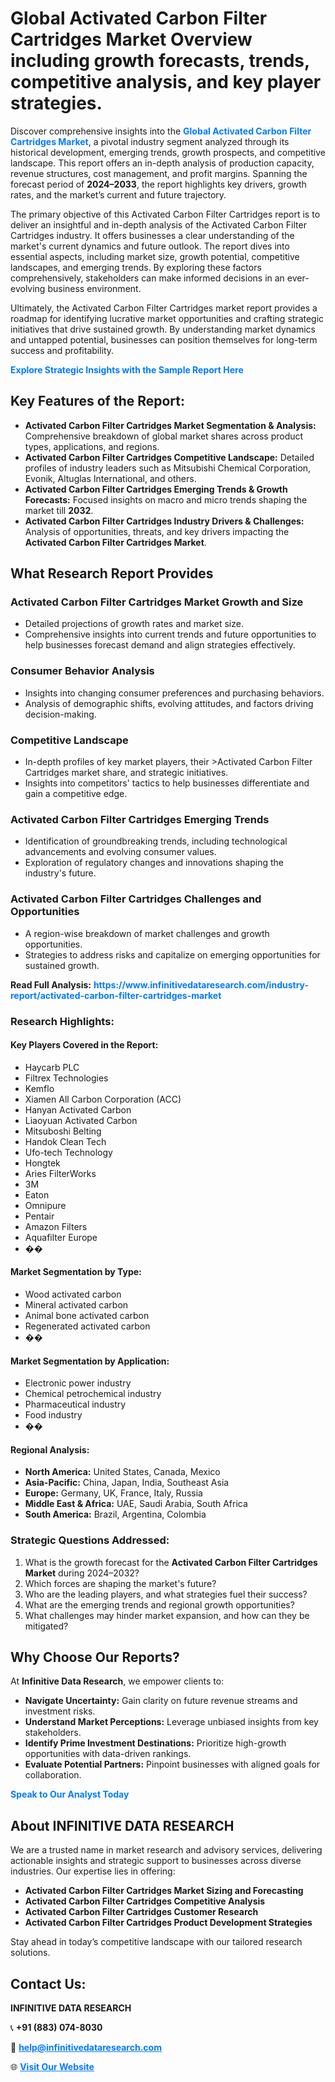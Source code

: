 <h1>Global Activated Carbon Filter Cartridges Market Overview including growth forecasts, trends, competitive analysis, and key player strategies.</h1>
<p>
Discover comprehensive insights into the 
<a href="https://www.infinitivedataresearch.com/industry-report/activated-carbon-filter-cartridges-market" rel="dofollow" style="color: #007BFF; text-decoration: none;"><strong>Global Activated Carbon Filter Cartridges Market</strong></a>, a pivotal industry segment analyzed through its historical development, emerging trends, growth prospects, and competitive landscape. This report offers an in-depth analysis of production capacity, revenue structures, cost management, and profit margins. Spanning the forecast period of <strong>2024–2033</strong>, the report highlights key drivers, growth rates, and the market’s current and future trajectory.
</p>
<p>
The primary objective of this Activated Carbon Filter Cartridges report is to deliver an insightful and in-depth analysis of the Activated Carbon Filter Cartridges industry. It offers businesses a clear understanding of the market's current dynamics and future outlook. The report dives into essential aspects, including market size, growth potential, competitive landscapes, and emerging trends. By exploring these factors comprehensively, stakeholders can make informed decisions in an ever-evolving business environment.
</p>
<p>
Ultimately, the Activated Carbon Filter Cartridges market report provides a roadmap for identifying lucrative market opportunities and crafting strategic initiatives that drive sustained growth. By understanding market dynamics and untapped potential, businesses can position themselves for long-term success and profitability.
</p>
<p>
<a href="https://www.infinitivedataresearch.com/request-sample/reportId=109511" style="color: #007BFF; text-decoration: none;"><strong>Explore Strategic Insights with the Sample Report Here</strong></a>
</p>

<h2>Key Features of the Report:</h2>
<ul>
<li><strong>Activated Carbon Filter Cartridges Market Segmentation & Analysis:</strong> Comprehensive breakdown of global market shares across product types, applications, and regions.</li>
<li><strong>Activated Carbon Filter Cartridges Competitive Landscape:</strong> Detailed profiles of industry leaders such as Mitsubishi Chemical Corporation, Evonik, Altuglas International, and others.</li>
<li><strong>Activated Carbon Filter Cartridges Emerging Trends & Growth Forecasts:</strong> Focused insights on macro and micro trends shaping the market till <strong>2032</strong>.</li>
<li><strong>Activated Carbon Filter Cartridges Industry Drivers & Challenges:</strong> Analysis of opportunities, threats, and key drivers impacting the <strong>Activated Carbon Filter Cartridges Market</strong>.</li>
</ul>

<h2>What Research Report Provides</h2>
<h3>Activated Carbon Filter Cartridges Market Growth and Size</h3>
<ul>
<li>Detailed projections of growth rates and market size.</li>
<li>Comprehensive insights into current trends and future opportunities to help businesses forecast demand and align strategies effectively.</li>
</ul>

<h3>Consumer Behavior Analysis</h3>
<ul>
<li>Insights into changing consumer preferences and purchasing behaviors.</li>
<li>Analysis of demographic shifts, evolving attitudes, and factors driving decision-making.</li>
</ul>

<h3>Competitive Landscape</h3>
<ul>
<li>In-depth profiles of key market players, their >Activated Carbon Filter Cartridges market share, and strategic initiatives.</li>
<li>Insights into competitors' tactics to help businesses differentiate and gain a competitive edge.</li>
</ul>

<h3>Activated Carbon Filter Cartridges Emerging Trends</h3>
<ul>
<li>Identification of groundbreaking trends, including technological advancements and evolving consumer values.</li>
<li>Exploration of regulatory changes and innovations shaping the industry's future.</li>
</ul>

<h3>Activated Carbon Filter Cartridges Challenges and Opportunities</h3>
<ul>
<li>A region-wise breakdown of market challenges and growth opportunities.</li>
<li>Strategies to address risks and capitalize on emerging opportunities for sustained growth.</li>
</ul>
<p><strong>Read Full Analysis:</strong> <a href="https://www.infinitivedataresearch.com/industry-report/activated-carbon-filter-cartridges-market" rel="dofollow" style="color: #007BFF; text-decoration: none;"><strong>https://www.infinitivedataresearch.com/industry-report/activated-carbon-filter-cartridges-market</strong></a></p>
<h3>Research Highlights:</h3>
<h4>Key Players Covered in the Report:</h4>
<ul><li>Haycarb PLC</li><li>Filtrex Technologies</li><li>Kemflo</li><li>Xiamen All Carbon Corporation (ACC)</li><li>Hanyan Activated Carbon</li><li>Liaoyuan Activated Carbon</li><li>Mitsuboshi Belting</li><li>Handok Clean Tech</li><li>Ufo-tech Technology</li><li>Hongtek</li><li>Aries FilterWorks</li><li>3M</li><li>Eaton</li><li>Omnipure</li><li>Pentair</li><li>Amazon Filters</li><li>Aquafilter Europe</li><li>��</li></ul>
<h4>Market Segmentation by Type:</h4>
<ul><li>Wood activated carbon</li><li>Mineral activated carbon</li><li>Animal bone activated carbon</li><li>Regenerated activated carbon</li><li>��</li></ul>
<h4>Market Segmentation by Application:</h4>
<ul><li>Electronic power industry</li><li>Chemical petrochemical industry</li><li>Pharmaceutical industry</li><li>Food industry</li><li>��</li></ul>

<h4>Regional Analysis:</h4>
<ul>
<li><strong>North America:</strong> United States, Canada, Mexico</li>
<li><strong>Asia-Pacific:</strong> China, Japan, India, Southeast Asia</li>
<li><strong>Europe:</strong> Germany, UK, France, Italy, Russia</li>
<li><strong>Middle East & Africa:</strong> UAE, Saudi Arabia, South Africa</li>
<li><strong>South America:</strong> Brazil, Argentina, Colombia</li>
</ul>

<h3>Strategic Questions Addressed:</h3>
<ol>
<li>What is the growth forecast for the <strong>Activated Carbon Filter Cartridges Market</strong> during 2024–2032?</li>
<li>Which forces are shaping the market's future?</li>
<li>Who are the leading players, and what strategies fuel their success?</li>
<li>What are the emerging trends and regional growth opportunities?</li>
<li>What challenges may hinder market expansion, and how can they be mitigated?</li>
</ol>

<h2>Why Choose Our Reports?</h2>
<p>At <strong>Infinitive Data Research</strong>, we empower clients to:</p>
<ul>
<li><strong>Navigate Uncertainty:</strong> Gain clarity on future revenue streams and investment risks.</li>
<li><strong>Understand Market Perceptions:</strong> Leverage unbiased insights from key stakeholders.</li>
<li><strong>Identify Prime Investment Destinations:</strong> Prioritize high-growth opportunities with data-driven rankings.</li>
<li><strong>Evaluate Potential Partners:</strong> Pinpoint businesses with aligned goals for collaboration.</li>
</ul>
<p><a href="https://www.infinitivedataresearch.com/industry-report/activated-carbon-filter-cartridges-market" rel="dofollow" style="color: #007BFF; text-decoration: none;"><strong>Speak to Our Analyst Today</strong></a></p>

<h2>About INFINITIVE DATA RESEARCH</h2>
<p>We are a trusted name in market research and advisory services, delivering actionable insights and strategic support to businesses across diverse industries. Our expertise lies in offering:</p>
<ul>
<li><strong>Activated Carbon Filter Cartridges Market Sizing and Forecasting</strong></li>
<li><strong>Activated Carbon Filter Cartridges Competitive Analysis</strong></li>
<li><strong>Activated Carbon Filter Cartridges Customer Research</strong></li>
<li><strong>Activated Carbon Filter Cartridges Product Development Strategies</strong></li>
</ul>
<p>Stay ahead in today’s competitive landscape with our tailored research solutions.</p>

<h2>Contact Us:</h2>
<p><strong>INFINITIVE DATA RESEARCH</strong></p>
<p>📞 <strong>+91 (883) 074-8030</strong></p>
<p>📧 <strong><a href="mailto:help@infinitivedataresearch.com" style="color: #007BFF;">help@infinitivedataresearch.com</a></strong></p>
<p>🌐 <strong><a href="https://www.infinitivedataresearch.com" rel="dofollow" style="color: #007BFF;">Visit Our Website</a></strong></p>